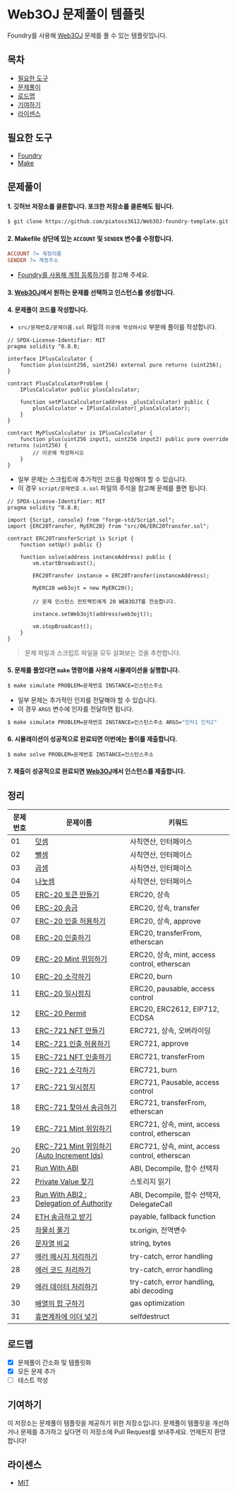 # Web3OJ 문제풀이 템플릿

Foundry를 사용해 [Web3OJ](https://app.web3oj.com/) 문제를 풀 수 있는 템플릿입니다.

## 목차

- [필요한 도구](#필요한-도구)
- [문제풀이](#문제풀이)
- [로드맵](#로드맵)
- [기여하기](#기여하기)
- [라이센스](#라이센스)

## 필요한 도구

- [Foundry](https://book.getfoundry.sh/getting-started/installation)
- [Make](https://www.gnu.org/software/make/)

## 문제풀이

#### 1. 깃허브 저장소를 클론합니다. 포크한 저장소를 클론해도 됩니다.

```bash
$ git clone https://github.com/piatoss3612/Web3OJ-foundry-template.git
```

#### 2. Makefile 상단에 있는 `ACCOUNT` 및 `SENDER` 변수를 수정합니다.

```makefile
ACCOUNT ?= 계정이름
SENDER ?= 계정주소
```

- [Foundry를 사용해 계정 등록하기](https://piatoss3612.tistory.com/139)를 참고해 주세요.

#### 3. [Web3OJ](https://app.web3oj.com/)에서 원하는 문제를 선택하고 인스턴스를 생성합니다.

#### 4. 문제풀이 코드를 작성합니다.

- `src/문제번호/문제이름.sol` 파일의 `이곳에 작성하시오` 부분에 풀이를 작성합니다.

```solidity
// SPDX-License-Identifier: MIT
pragma solidity ^0.8.0;

interface IPlusCalculator {
    function plus(uint256, uint256) external pure returns (uint256);
}

contract PlusCalculatorProblem {
    IPlusCalculator public plusCalculator;

    function setPlusCalculator(address _plusCalculator) public {
        plusCalculator = IPlusCalculator(_plusCalculator);
    }
}

contract MyPlusCalculator is IPlusCalculator {
    function plus(uint256 input1, uint256 input2) public pure override returns (uint256) {
        // 이곳에 작성하시오
    }
}
```

- 일부 문제는 스크립트에 추가적인 코드를 작성해야 할 수 있습니다.
- 이 경우 `script/문제번호.s.sol` 파일의 주석을 참고해 문제를 풀면 됩니다.

```solidity
// SPDX-License-Identifier: MIT
pragma solidity ^0.8.0;

import {Script, console} from "forge-std/Script.sol";
import {ERC20Transfer, MyERC20} from "src/06/ERC20Transfer.sol";

contract ERC20TransferScript is Script {
    function setUp() public {}

    function solve(address instanceAddress) public {
        vm.startBroadcast();

        ERC20Transfer instance = ERC20Transfer(instanceAddress);

        MyERC20 web3ojt = new MyERC20();

        // 문제 인스턴스 컨트랙트에게 20 WEB3OJT를 전송합니다.

        instance.setWeb3ojt(address(web3ojt));

        vm.stopBroadcast();
    }
}
```

> 문제 파일과 스크립트 파일을 모두 살펴보는 것을 추천합니다.

#### 5. 문제를 풀었다면 `make` 명령어를 사용해 시뮬레이션을 실행합니다.

```bash
$ make simulate PROBLEM=문제번호 INSTANCE=인스턴스주소
```

- 일부 문제는 추가적인 인자를 전달해야 할 수 있습니다.
- 이 경우 `ARGS` 변수에 인자를 전달하면 됩니다.

```bash
$ make simulate PROBLEM=문제번호 INSTANCE=인스턴스주소 ARGS="인자1 인자2"
```

#### 6. 시뮬레이션이 성공적으로 완료되면 이번에는 풀이를 제출합니다.

```bash
$ make solve PROBLEM=문제번호 INSTANCE=인스턴스주소
```

#### 7. 제출이 성공적으로 완료되면 [Web3OJ](https://app.web3oj.com/)에서 인스턴스를 제출합니다.

## 정리

| 문제번호 | 문제이름                                                                           | 키워드                                        |
| -------- | ---------------------------------------------------------------------------------- | --------------------------------------------- |
| 01       | [덧셈](https://app.web3oj.com/app/problem/1)                                       | 사칙연산, 인터페이스                          |
| 02       | [뺄셈](https://app.web3oj.com/app/problem/2)                                       | 사칙연산, 인터페이스                          |
| 03       | [곱셈](https://app.web3oj.com/app/problem/3)                                       | 사칙연산, 인터페이스                          |
| 04       | [나눗셈](https://app.web3oj.com/app/problem/4)                                     | 사칙연산, 인터페이스                          |
| 05       | [ERC-20 토큰 만들기](https://app.web3oj.com/app/problem/5)                         | ERC20, 상속                                   |
| 06       | [ERC-20 송금](https://app.web3oj.com/app/problem/6)                                | ERC20, 상속, transfer                         |
| 07       | [ERC-20 인출 허용하기](https://app.web3oj.com/app/problem/7)                       | ERC20, 상속, approve                          |
| 08       | [ERC-20 인출하기](https://app.web3oj.com/app/problem/8)                            | ERC20, transferFrom, etherscan                |
| 09       | [ERC-20 Mint 위임하기](https://app.web3oj.com/app/problem/9)                       | ERC20, 상속, mint, access control, etherscan  |
| 10       | [ERC-20 소각하기](https://app.web3oj.com/app/problem/10)                           | ERC20, burn                                   |
| 11       | [ERC-20 일시정지](https://app.web3oj.com/app/problem/11)                           | ERC20, pausable, access control               |
| 12       | [ERC-20 Permit](https://app.web3oj.com/app/problem/12)                             | ERC20, ERC2612, EIP712, ECDSA                 |
| 13       | [ERC-721 NFT 만들기](https://app.web3oj.com/app/problem/13)                        | ERC721, 상속, 오버라이딩                      |
| 14       | [ERC-721 인출 허용하기](https://app.web3oj.com/app/problem/14)                     | ERC721, approve                               |
| 15       | [ERC-721 NFT 인출하기](https://app.web3oj.com/app/problem/15)                      | ERC721, transferFrom                          |
| 16       | [ERC-721 소각하기](https://app.web3oj.com/app/problem/16)                          | ERC721, burn                                  |
| 17       | [ERC-721 일시정지](https://app.web3oj.com/app/problem/17)                          | ERC721, Pausable, access control              |
| 18       | [ERC-721 찾아서 송금하기](https://app.web3oj.com/app/problem/18)                   | ERC721, transferFrom, etherscan               |
| 19       | [ERC-721 Mint 위임하기](https://app.web3oj.com/app/problem/19)                     | ERC721, 상속, mint, access control, etherscan |
| 20       | [ERC-721 Mint 위임하기(Auto Increment Ids)](https://app.web3oj.com/app/problem/20) | ERC721, 상속, mint, access control, etherscan |
| 21       | [Run With ABI](https://app.web3oj.com/app/problem/21)                              | ABI, Decompile, 함수 선택자                   |
| 22       | [Private Value 찾기](https://app.web3oj.com/app/problem/22)                        | 스토리지 읽기                                 |
| 23       | [Run With ABI2 : Delegation of Authority](https://app.web3oj.com/app/problem/23)   | ABI, Decompile, 함수 선택자, DelegateCall     |
| 24       | [ETH 송금하고 받기](https://app.web3oj.com/app/problem/24)                         | payable, fallback function                    |
| 25       | [좌물쇠 풀기](https://app.web3oj.com/app/problem/25)                               | tx.origin, 전역변수                           |
| 26       | [문자열 비교](https://app.web3oj.com/app/problem/26)                               | string, bytes                                 |
| 27       | [에러 메시지 처리하기](https://app.web3oj.com/app/problem/27)                      | try-catch, error handling                     |
| 28       | [에러 코드 처리하기](https://app.web3oj.com/app/problem/28)                        | try-catch, error handling                     |
| 29       | [에러 데이터 처리하기](https://app.web3oj.com/app/problem/29)                      | try-catch, error handling, abi decoding       |
| 30       | [배열의 합 구하기](https://app.web3oj.com/app/problem/30)                          | gas optimization                              |
| 31       | [휴면계좌에 이더 넣기](https://app.web3oj.com/app/problem/31)                      | selfdestruct                                  |

## 로드맵

- [x] 문제풀이 간소화 및 템플릿화
- [x] 모든 문제 추가
- [ ] 테스트 작성

## 기여하기

이 저장소는 문제풀이 템플릿을 제공하기 위한 저장소입니다. 문제풀이 템플릿을 개선하거나 문제를 추가하고 싶다면 이 저장소에 Pull Request를 보내주세요. 언제든지 환영합니다!

## 라이센스

- [MIT](./LICENSE)
